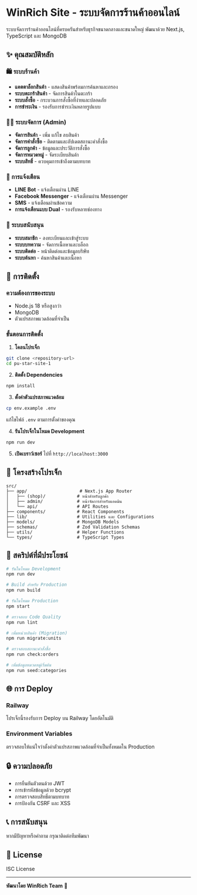 # WinRich Site - ระบบจัดการร้านค้าออนไลน์

ระบบจัดการร้านค้าออนไลน์ที่ครบครันสำหรับธุรกิจขนาดกลางและขนาดใหญ่ พัฒนาด้วย Next.js, TypeScript และ MongoDB

## ✨ คุณสมบัติหลัก

### 🛍️ ระบบร้านค้า
- **แคตตาล็อกสินค้า** - แสดงสินค้าพร้อมการค้นหาและกรอง
- **ระบบตะกร้าสินค้า** - จัดการสินค้าในตะกร้า
- **ระบบสั่งซื้อ** - กระบวนการสั่งซื้อที่ง่ายและปลอดภัย
- **การชำระเงิน** - รองรับการชำระเงินหลายรูปแบบ

### 👨‍💼 ระบบจัดการ (Admin)
- **จัดการสินค้า** - เพิ่ม แก้ไข ลบสินค้า
- **จัดการคำสั่งซื้อ** - ติดตามและอัปเดตสถานะคำสั่งซื้อ
- **จัดการลูกค้า** - ข้อมูลและประวัติการสั่งซื้อ
- **จัดการหมวดหมู่** - จัดระเบียบสินค้า
- **ระบบสิทธิ์** - ควบคุมการเข้าถึงตามบทบาท

### 📱 การแจ้งเตือน
- **LINE Bot** - แจ้งเตือนผ่าน LINE
- **Facebook Messenger** - แจ้งเตือนผ่าน Messenger
- **SMS** - แจ้งเตือนผ่านข้อความ
- **การแจ้งเตือนแบบ Dual** - รองรับหลายช่องทาง

### 🔧 ระบบสนับสนุน
- **ระบบสมาชิก** - ลงทะเบียนและเข้าสู่ระบบ
- **ระบบบทความ** - จัดการเนื้อหาและบล็อก
- **ระบบติดต่อ** - หน้าติดต่อและข้อมูลบริษัท
- **ระบบค้นหา** - ค้นหาสินค้าและเนื้อหา

## 🚀 การติดตั้ง

### ความต้องการของระบบ
- Node.js 18 หรือสูงกว่า
- MongoDB
- ตัวแปรสภาพแวดล้อมที่จำเป็น

### ขั้นตอนการติดตั้ง

1. **โคลนโปรเจ็ก**
```bash
git clone <repository-url>
cd pu-star-site-1
```

2. **ติดตั้ง Dependencies**
```bash
npm install
```

3. **ตั้งค่าตัวแปรสภาพแวดล้อม**
```bash
cp env.example .env
```
แก้ไขไฟล์ `.env` ตามการตั้งค่าของคุณ

4. **รันโปรเจ็กในโหมด Development**
```bash
npm run dev
```

5. **เปิดเบราว์เซอร์**
ไปที่ `http://localhost:3000`

## 📁 โครงสร้างโปรเจ็ก

```
src/
├── app/                    # Next.js App Router
│   ├── (shop)/            # หน้าสำหรับลูกค้า
│   ├── admin/             # หน้าจัดการสำหรับแอดมิน
│   └── api/               # API Routes
├── components/            # React Components
├── lib/                   # Utilities และ Configurations
├── models/                # MongoDB Models
├── schemas/               # Zod Validation Schemas
├── utils/                 # Helper Functions
└── types/                 # TypeScript Types
```

## 🔧 สคริปต์ที่มีประโยชน์

```bash
# รันในโหมด Development
npm run dev

# Build สำหรับ Production
npm run build

# รันในโหมด Production
npm start

# ตรวจสอบ Code Quality
npm run lint

# เพิ่มหน่วยสินค้า (Migration)
npm run migrate:units

# ตรวจสอบสถานะคำสั่งซื้อ
npm run check:orders

# เพิ่มข้อมูลหมวดหมู่เริ่มต้น
npm run seed:categories
```

## 🌐 การ Deploy

### Railway
โปรเจ็กนี้รองรับการ Deploy บน Railway โดยอัตโนมัติ

### Environment Variables
ตรวจสอบให้แน่ใจว่าตั้งค่าตัวแปรสภาพแวดล้อมที่จำเป็นทั้งหมดใน Production

## 🔒 ความปลอดภัย

- การยืนยันตัวตนด้วย JWT
- การเข้ารหัสข้อมูลด้วย bcrypt
- การตรวจสอบสิทธิ์ตามบทบาท
- การป้องกัน CSRF และ XSS

## 📞 การสนับสนุน

หากมีปัญหาหรือคำถาม กรุณาติดต่อทีมพัฒนา

## 📄 License

ISC License

---

**พัฒนาโดย WinRich Team** 🚀
